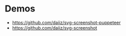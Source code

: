 # Demos
- https://github.com/daiiz/svg-screenshot-puppeteer
- https://github.com/daiiz/svg-screenshot
